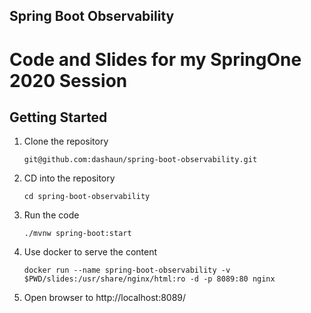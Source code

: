 ## Spring Boot Observability
# Code and Slides for my SpringOne 2020 Session

## Getting Started

1.  Clone the repository
    ```
    git@github.com:dashaun/spring-boot-observability.git
    ```
2.  CD into the repository
    ```
    cd spring-boot-observability
    ```
3.  Run the code
    ```
    ./mvnw spring-boot:start
    ```    
4.  Use docker to serve the content
    ```
    docker run --name spring-boot-observability -v $PWD/slides:/usr/share/nginx/html:ro -d -p 8089:80 nginx
    ``` 
4.  Open browser to http://localhost:8089/